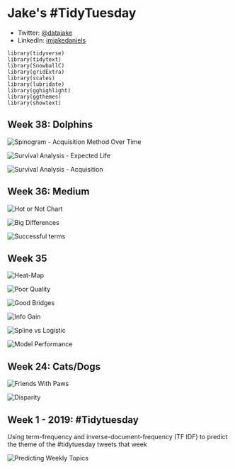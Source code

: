 # Jake's #TidyTuesday
* Twitter: [@datajake](www.twitter.come/datajake)
* LinkedIn: [imjakedaniels](www.linkedin.com/imjakedaniels)

```
library(tidyverse)
library(tidytext)
library(SnowballC)
library(gridExtra)
library(scales)
library(lubridate)
library(gghighlight)
library(ggthemes)
library(showtext)
```
## Week 38: Dolphins

![Spinogram - Acquisition Method Over Time](https://github.com/imjakedaniels/TidyTuesday/blob/master/Week%2038%20-%20Cetaceans/dolphins_over_time.png?raw=TRUE)

![Survival Analysis - Expected Life](https://github.com/imjakedaniels/TidyTuesday/blob/master/Week%2038%20-%20Cetaceans/survival_curve_life.png?raw=TRUE)

![Survival Analysis - Acquisition](https://github.com/imjakedaniels/TidyTuesday/blob/master/Week%2038%20-%20Cetaceans/dolphin_acquisition.png?raw=TRUE)

## Week 36: Medium
![Hot or Not Chart](https://github.com/imjakedaniels/TidyTuesday/blob/master/Week%2036%20-%20Medium/hot_not.png?raw=TRUE)

![Big Differences](https://github.com/imjakedaniels/TidyTuesday/blob/master/Week%2036%20-%20Medium/final_shifts.jpeg?raw=TRUE)

![Successful terms](https://github.com/imjakedaniels/TidyTuesday/blob/master/Week%2036%20-%20Medium/chart_bigrams.jpeg?raw=TRUE)

## Week 35
![Heat-Map](https://github.com/imjakedaniels/TidyTuesday/blob/master/Week%2035%20-%20Maryland%20Bridges/heat_map_maryland.png?raw=TRUE)

![Poor Quality](https://github.com/imjakedaniels/TidyTuesday/blob/master/Week%2035%20-%20Maryland%20Bridges/poor_quality_marked.png?raw=TRUE)

![Good Bridges](https://github.com/imjakedaniels/TidyTuesday/blob/master/Week%2035%20-%20Maryland%20Bridges/good_bridges_by_county.png?raw=TRUE)

![Info Gain](https://github.com/imjakedaniels/TidyTuesday/blob/master/Week%2035%20-%20Maryland%20Bridges/information_gain_good.png?raw=TRUE)

![Spline vs Logistic](https://github.com/imjakedaniels/TidyTuesday/blob/master/Week%2035%20-%20Maryland%20Bridges/model_fits.png?raw=TRUE)

![Model Performance](https://github.com/imjakedaniels/TidyTuesday/blob/master/Week%2035%20-%20Maryland%20Bridges/confusion_matrix_output.PNG?raw=TRUE)

## Week 24: Cats/Dogs
![Friends With Paws](https://github.com/imjakedaniels/TidyTuesday/blob/master/Week%2024%20-%20Cats/friends_with_paws.png?raw=TRUE)

![Disparity](https://github.com/imjakedaniels/TidyTuesday/blob/master/Week%2024%20-%20Cats/disparity_by_species.PNG?raw=TRUE)

## Week 1 - 2019: #Tidytuesday
Using term-frequency and inverse-document-frequency (TF IDF) to predict the theme of the #tidytuesday tweets that week

![Predicting Weekly Topics](https://github.com/imjakedaniels/TidyTuesday/blob/master/Week%2001%202019%20-%20Tweets/week_prediction_graph.png?raw=TRUE)

